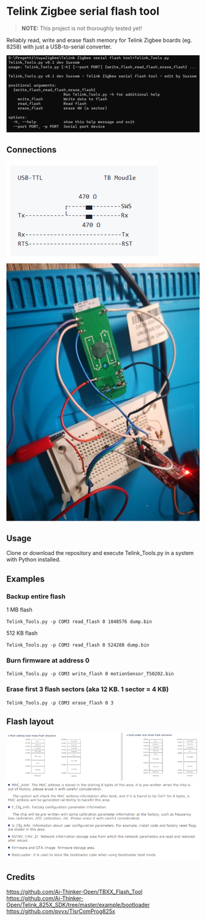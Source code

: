 # Telink Zigbee serial flash tool

> **NOTE:** This project is not thoroughly tested yet!

Reliably read, write and erase flash memory for Telink Zigbee boards (eg. 8258) with just a USB-to-serial converter.

![](/docs/intro.png)

## Connections

![](/docs/connections.png)
![](/docs/connection_example.jpg)

## Usage

Clone or download the repository and execute Telink_Tools.py in a system with Python installed.

## Examples

### Backup entire flash

1 MB flash

    Telink_Tools.py -p COM3 read_flash 0 1048576 dump.bin

512 KB flash

    Telink_Tools.py -p COM3 read_flash 0 524288 dump.bin

### Burn firmware at address 0

    Telink_Tools.py -p COM3 write_flash 0 motionSensor_TS0202.bin

### Erase first 3 flash sectors (aka 12 KB. 1 sector = 4 KB)

    Telink_Tools.py -p COM3 erase_flash 0 3

## Flash layout

![](/docs/flash_allocation.PNG)
![](/docs/flash_description.PNG)

## Credits

https://github.com/Ai-Thinker-Open/TBXX_Flash_Tool
https://github.com/Ai-Thinker-Open/Telink_825X_SDK/tree/master/example/bootloader
https://github.com/pvvx/TlsrComProg825x